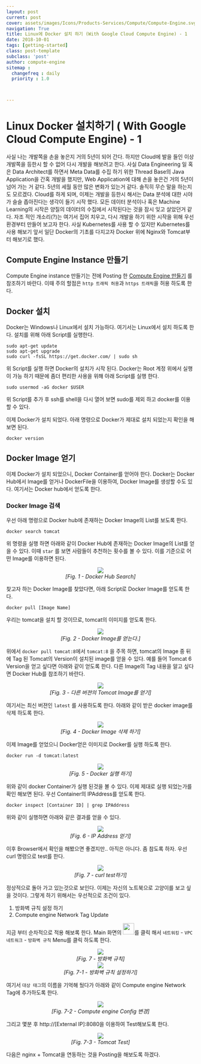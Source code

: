 ```yaml
---
layout: post
current: post
cover: assets/images/Icons/Products-Services/Compute/Compute-Engine.svg
navigation: True
title: Linux에 Docker 설치 하기 (With Google Cloud Compute Engine) - 1 
date: 2018-10-01
tags: [getting-started]
class: post-template
subclass: 'post'
author: compute-engine
sitemap :
  changefreq : daily
  priority : 1.0



---
```


# Linux Docker 설치하기 ( With Google Cloud Compute Engine) - 1

사실 나는 개발쪽을 손을 놓은지 거의 5년이 되어 간다. 하지만 Cloud에 발을 들인 이상 개발쪽을 등한시 할 수 없어 다시 개발을 해보려고 한다. 사실 Data Engineering 일 혹은 Data Architect를 하면서 Meta Data를 수집 하기 위한 Thread Base의 Java Application을 간혹 개발을 했지만, Web Application에 대해 손을 놓은건 거의 5년이 넘어 가는 거 같다. 5년의 세월 동안 많은 변화가 있는거 같다. 솔직히 무슨 말을 하는지도 모르겠다. Cloud를 하게 되며, 이제는 개발을 등한시 해서는 Data 분석에 대한 시야가 슬슬 좁아진다는 생각이 들기 시작 했다. 모든 데이터 분석이나 혹은 Machine Learning의 시작은 양질의 데이터의 수집에서 시작된다는 것을 잠시 잊고 살았던거 같다. 자조 적인 개소리(?)는 여기서 집어 치우고, 다시 개발을 하기 위한 시작을 위해 우선 환경부터 만들어 보고자 한다. 사실 Kubernetes를 사용 할 수 있지만 Kubernetes를 사용 해보기 앞서 일단 Docker의 기초를 다지고자 Docker 위에 Nginx와 Tomcat부터 해보기로 했다. 

## Compute Engine Instance 만들기 

Compute Engine instance 만들기는 전에 Posting 한 [Compute Engine 만들기]({{site.url}}/Google-Cloud-Compute-Engine-Usage-2) 를 참조하기 바란다. 이때 주의 할점은 `http 트래픽 허용`과 `https 트래픽`을 허용 하도록 한다. 



## Docker 설치

Docker는 Windows나 Linux에서 설치 가능하다. 여기서는 Linux에서 설치 하도록 한다. 설치를 위해 아래 Script를 실행한다. 

```shell
sudo apt-get update 
sudo apt-get upgrade
sudo curl -fsSL https://get.docker.com/ | sudo sh
```

위 Script를 실행 하면 Docker의 설치가 시작 된다. Docker는 Root 계정 위에서 실행이 가능 하기 때문에 좀더 편리한 사용을 위해 아래 Script를 실행 한다. 

```shell
sudo usermod -aG docker $USER
```

위 Script를 추가 후 ssh를 shell을 다시 열어 보면 sudo를 제외 하고 docker를 이용할 수 있다. 

이제 Docker가 설치 되었다. 아래 명령으로 Docker가 제대로 설치 되었는지 확인을 해보면 된다. 

```shell
docker version
```

## Docker Image 얻기

이제 Docker가 설치 되었으니, Docker Container를 얻어야 한다. Docker는 Docker Hub에서 Image를 얻거나  DockerFile을 이용하여, Docker Image를 생성할 수도 있다. 여기서는 Docker hub에서 얻도록 한다. 

### Docker Image 검색

우선 아래 명령으로 Docker hub에 존재하는 Docker Image의 List를 보도록 한다. 

```shell
docker search tomcat
```

위 명령을 실행 하면 아래와 같이 Docker Hub에 존재하는 Docker Image의 List를 얻을 수 있다. 이때 `star` 를 보면 사람들이 추천하는 횟수를 볼 수 있다. 이를 기준으로 어떤 Image를 이용하면 된다. 

<center>
    <img src="../images/docker-first/docker-search.png"/>
    <br/>
    <em>[Fig. 1 - Docker Hub Search]</em>
</center>

찾고자 하는 Docker Image를 찾았다면, 아래 Script로 Docker Image를 얻도록 한다. 

```shell
docker pull [Image Name]
```

우리는 tomcat을 설치 할 것이므로, tomcat의 이미지를 얻도록 한다.  

<center>
    <img src="../images/docker-first/docker-pull.png"/>
    <br/>
    <em>[Fig. 2 - Docker Image를 얻는다.]</em>
</center>

위에서 `docker pull tomcat:8`에서 `tomcat:8` 을 주목 하면, tomcat의 Image 중 뒤에 Tag 된 Tomcat의 Version이 설치된 image를 얻을 수 있다.  예를 들어 Tomcat 6 Version을 얻고 싶다면 아래와 같이 얻도록 한다. 다른 Image의 Tag 내용을 알고 싶다면 Docker Hub를 참조하기 바란다. 

<center>
    <img src="../images/docker-first/docker-pull-tomcat-multi-version.png"/>
    <br/>
    <em>[Fig. 3 - 다른 버젼의 Tomcat Image를 얻기]</em>
</center>

여기서는 최신 버젼인 `latest` 를 사용하도록 한다. 아래와 같이 받은 docker image를 삭제 하도록 한다. 

<center>
    <img src="../images/docker-first/docker-image-delete.png"/>
    <br/>
    <em>[Fig. 4 - Docker Image 삭제 하기]</em>
</center>

이제 Image를 얻었으니 Docker얻은 이미지로 Docker를 실행 하도록 한다. 

```shell
docker run -d tomcat:latest
```



<center>
    <img src="../images/docker-first/docker-run-1.png"/>
    <br/>
    <em>[Fig. 5 - Docker 실행 하기]</em>
</center>

위와 같이 docker Container가 실행 된것을 볼 수 있다. 이제 제대로 실행 되었는가를 확인 해보면 된다. 우선 Container의 IPAddress를 얻도록 한다. 

```shell
docker inspect [Container ID] | grep IPAddress
```

위와 같이 실행하면 아래와 같은 결과를 얻을 수 있다. 

<center>
    <img src="../images/docker-first/docker-get-ipaddress.png"/>
    <br/>
    <em>[Fig. 6 - IP Address 얻기]</em>
</center>

이후 Browser에서 확인을 해봤으면 좋겠지만.. 아직은 아니다. 좀 참도록 하자. 우선 curl 명령으로 test를 한다. 

<center>
    <img src="../images/docker-first/docker-curl-test.png"/>
    <br/>
    <em>[Fig. 7 - curl test하기]</em>
</center>

정상적으로 돌아 가고 있는것으로 보인다. 이제는 자신의 노트북으로 고양이를 보고 싶을 것이다. 그렇게 하기 위해서는 우선적으로 조건이 있다. 

1. 방화벽 규칙 설정 하기
2. Compute engine Network Tag Update 

지금 부터 순차적으로 적용 해보록 한다. Main 화면의  <img src="../assets/images/top-menu.png" width=30px height=30px/>를 클릭 해서 `네트워킹` - `VPC 네트워크` - `방화벽 규칙` Menu를 클릭 하도록 한다. 

<center>
    <img src="../images/docker-first/docker-network-vpc-menu.png"/>
    <br/>
    <em>[Fig. 7 - 방화벽 규칙]</em>
</center>

<center>
    <img src="../images/docker-first/docker-default-vpc-network-conf.png"/>
    <br/>
    <em>[Fig. 7-1 - 방화벽 규칙 설정하기]</em>
</center>

여기서 `대상 태그`의 이름을 기억해 뒀다가 아래와 같이 Compute engine Network Tag에 추가하도록 한다. 

<center>
    <img src="../images/docker-first/docker-compute-engine-config.png"/>
    <br/>
    <em>[Fig. 7-2 - Compute engine Config 변경]</em>
</center>



그리고 몇분 후 http://[External IP]:8080을 이용하여 Test해보도록 한다. 

<center>
    <img src="../images/docker-first/docker-tomcat-test.png"/>
    <br/>
    <em>[Fig. 7-3 - Tomcat Test]</em>
</center>

다음은 nginx + Tomcat을 연동하는 것을 Posting을 해보도록 하겠다. 